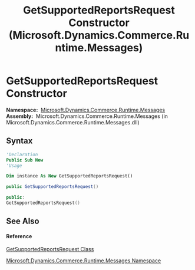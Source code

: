 ﻿---
title: GetSupportedReportsRequest Constructor  (Microsoft.Dynamics.Commerce.Runtime.Messages)
TOCTitle: GetSupportedReportsRequest Constructor
ms:assetid: M:Microsoft.Dynamics.Commerce.Runtime.Messages.GetSupportedReportsRequest.#ctor
ms:mtpsurl: https://technet.microsoft.com/en-us/library/microsoft.dynamics.commerce.runtime.messages.getsupportedreportsrequest.getsupportedreportsrequest(v=AX.60)
ms:contentKeyID: 62214664
ms.date: 05/18/2015
mtps_version: v=AX.60
f1_keywords:
- Microsoft.Dynamics.Commerce.Runtime.Messages.GetSupportedReportsRequest.#ctor
dev_langs:
- CSharp
- C++
- VB
---

# GetSupportedReportsRequest Constructor

**Namespace:**  [Microsoft.Dynamics.Commerce.Runtime.Messages](microsoft-dynamics-commerce-runtime-messages-namespace.md)  
**Assembly:**  Microsoft.Dynamics.Commerce.Runtime.Messages (in Microsoft.Dynamics.Commerce.Runtime.Messages.dll)

## Syntax

``` vb
'Declaration
Public Sub New
'Usage

Dim instance As New GetSupportedReportsRequest()
```

``` csharp
public GetSupportedReportsRequest()
```

``` c++
public:
GetSupportedReportsRequest()
```

## See Also

#### Reference

[GetSupportedReportsRequest Class](getsupportedreportsrequest-class-microsoft-dynamics-commerce-runtime-messages.md)

[Microsoft.Dynamics.Commerce.Runtime.Messages Namespace](microsoft-dynamics-commerce-runtime-messages-namespace.md)

